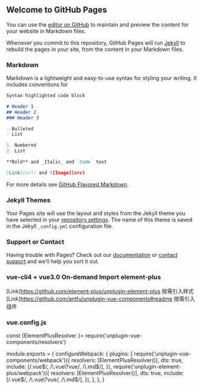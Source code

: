 ## Welcome to GitHub Pages

You can use the [editor on GitHub](https://github.com/yyyyyyuyu/zegoWork/edit/gh-pages/index.md) to maintain and preview the content for your website in Markdown files.

Whenever you commit to this repository, GitHub Pages will run [Jekyll](https://jekyllrb.com/) to rebuild the pages in your site, from the content in your Markdown files.

### Markdown

Markdown is a lightweight and easy-to-use syntax for styling your writing. It includes conventions for

```markdown
Syntax highlighted code block

# Header 1
## Header 2
### Header 3

- Bulleted
- List

1. Numbered
2. List

**Bold** and _Italic_ and `Code` text

[Link](url) and ![Image](src)
```

For more details see [GitHub Flavored Markdown](https://guides.github.com/features/mastering-markdown/).

### Jekyll Themes

Your Pages site will use the layout and styles from the Jekyll theme you have selected in your [repository settings](https://github.com/yyyyyyuyu/zegoWork/settings/pages). The name of this theme is saved in the Jekyll `_config.yml` configuration file.

### Support or Contact

Having trouble with Pages? Check out our [documentation](https://docs.github.com/categories/github-pages-basics/) or [contact support](https://support.github.com/contact) and we’ll help you sort it out.


### vue-cli4  + vue3.0  On-demand Import  element-plus


[Link]https://github.com/element-plus/unplugin-element-plus    按需引入样式
[Link]https://github.com/antfu/unplugin-vue-components#readme  按需引入组件


### vue.config.js

const {ElementPlusResolver }= require('unplugin-vue-components/resolvers')

module.exports = {
  configureWebpack: {
    plugins: [
      require('unplugin-vue-components/webpack')({
        resolvers: [ElementPlusResolver()],
        dts: true,
        include: [/\.vue$/, /\.vue\?vue/, /\.md$/],
      }),
      require('unplugin-element-plus/webpack')({
        resolvers: [ElementPlusResolver()],
        dts: true,
        include: [/\.vue$/, /\.vue\?vue/, /\.md$/],
      }),
    ],
  },
}





